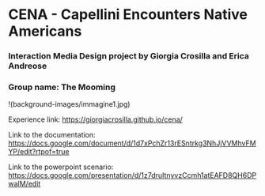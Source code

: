 # CENA - Capellini Encounters Native Americans

### Interaction Media Design project by Giorgia Crosilla and Erica Andreose
### Group name: The Mooming

!(background-images/immagine1.jpg)

Experience link: https://giorgiacrosilla.github.io/cena/

Link to the documentation: https://docs.google.com/document/d/1d7xPchZr13rESntrkg3NhJjVVMhvFMYP/edit?rtpof=true

Link to the powerpoint scenario: https://docs.google.com/presentation/d/1z7druItnyvzCcmh1atEAFD8QH6DPwalM/edit
